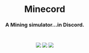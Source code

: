 <h1 align="center">Minecord</h1>

<h3 align="center">A Mining simulator...in Discord.</h3>
<br>
<p align="center">
    <img src="https://img.shields.io/github/v/release/DamienVesper/Minecord?style=for-the-badge&color=58e06e">
    <img src="https://img.shields.io/github/last-commit/DamienVesper/Minecord?style=for-the-badge&color=58e06e">
    <img src="https://img.shields.io/github/contributors/DamienVesper/Minecord?style=for-the-badge&color=58e06e">
</p>